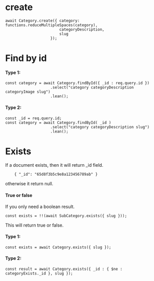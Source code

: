 # create

    await Category.create({ category: functions.reduceMultipleSpaces(category),
                            categoryDescription,
                            slug
                        });

# Find by id

#### Type 1:

    const category = await Category.findById({ _id : req.query.id })
                        .select("category categoryDescription categoryImage slug")
                        .lean();

#### Type 2:

    const _id = req.query.id;
    const category = await Category.findById( _id )
                        .select("category categoryDescription slug")
                        .lean();

# Exists

If a document exists, then it will return \_id field.

        { "_id": "65d8f3b5c9e8a123456789ab" }

otherwise it return null.

#### True or false

If you only need a boolean result.

    const exists = !!(await SubCategory.exists({ slug }));

This will return true or false.

#### Type 1:

    const exists = await Category.exists({ slug });

#### Type 2:

    const result = await Category.exists({ _id : { $ne : categoryExists._id }, slug });
